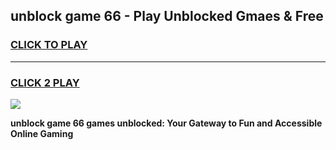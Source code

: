 
## unblock game 66 - Play Unblocked Gmaes & Free
<h3>
<a href="https://premium.freeplayer.one?title=unblock_game_66&ref=19F">CLICK TO PLAY</a></h3>
<hr>

<h3>
<a href="https://premium.freeplayer.one?title=unblock_game_66&ref=19F">CLICK 2 PLAY</a>
  
</h3>

<a href="https://premium.freeplayer.one?title=unblock_game_66&ref=19F/"><img src="https://clearcache.store/games.png"></a>


**unblock game 66 games unblocked: Your Gateway to Fun and Accessible Online Gaming**
